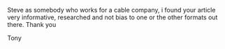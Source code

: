 Steve as somebody who works for a cable company, i found your article very informative, researched and not bias to one or the other formats out there. Thank you   
  
Tony